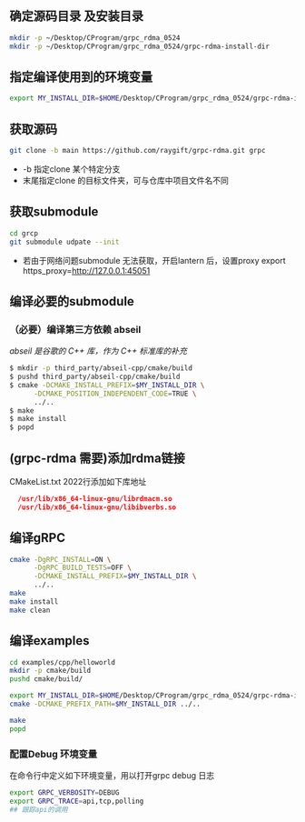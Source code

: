 

## 确定源码目录 及安装目录

```bash
mkdir -p ~/Desktop/CProgram/grpc_rdma_0524
mkdir -p ~/Desktop/CProgram/grpc_rdma_0524/grpc-rdma-install-dir
```

## 指定编译使用到的环境变量

```bash
export MY_INSTALL_DIR=$HOME/Desktop/CProgram/grpc_rdma_0524/grpc-rdma-install-dir
```

## 获取源码

```bash
git clone -b main https://github.com/raygift/grpc-rdma.git grpc
```

- -b 指定clone 某个特定分支
- 末尾指定clone 的目标文件夹，可与仓库中项目文件名不同

## 获取submodule

```bash
cd grcp
git submodule udpate --init
```

- 若由于网络问题submodule 无法获取，开启lantern 后，设置proxy
  export https_proxy=http://127.0.0.1:45051

## 编译必要的submodule

### （必要）编译第三方依赖 abseil

*abseil 是谷歌的 C++ 库，作为 C++ 标准库的补充*

```bash
$ mkdir -p third_party/abseil-cpp/cmake/build
$ pushd third_party/abseil-cpp/cmake/build
$ cmake -DCMAKE_INSTALL_PREFIX=$MY_INSTALL_DIR \
      -DCMAKE_POSITION_INDEPENDENT_CODE=TRUE \
      ../..
$ make
$ make install
$ popd
```



## (grpc-rdma 需要)添加rdma链接

CMakeList.txt 2022行添加如下库地址

```cmake
  /usr/lib/x86_64-linux-gnu/librdmacm.so
  /usr/lib/x86_64-linux-gnu/libibverbs.so
```



## 编译gRPC

```bash
cmake -DgRPC_INSTALL=ON \
      -DgRPC_BUILD_TESTS=OFF \
      -DCMAKE_INSTALL_PREFIX=$MY_INSTALL_DIR \
      ../..
make
make install
make clean
```



## 编译examples

```bash
cd examples/cpp/helloworld
mkdir -p cmake/build
pushd cmake/build/

export MY_INSTALL_DIR=$HOME/Desktop/CProgram/grpc_rdma_0524/grpc-rdma-install-dir
cmake -DCMAKE_PREFIX_PATH=$MY_INSTALL_DIR ../..

make
popd
```

### 配置Debug 环境变量

在命令行中定义如下环境变量，用以打开grpc debug 日志

```bash
export GRPC_VERBOSITY=DEBUG
export GRPC_TRACE=api,tcp,polling 
## 跟踪api的调用
```


